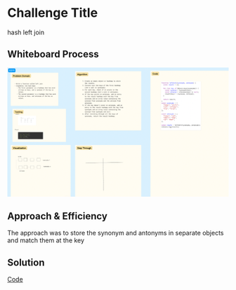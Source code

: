 # Challenge Title
<!-- Description of the challenge -->
hash left join

## Whiteboard Process
<!-- Embedded whiteboard image -->

![Tree Intersection](../assets/join.png)
## Approach & Efficiency
<!-- What approach did you take? Why? What is the Big O space/time for this approach? -->
The approach was to store the synonym and antonyms in separate objects and match them at the key

## Solution
<!-- Show how to run your code, and examples of it in action -->
[Code](./index.js)
